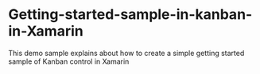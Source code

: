 # Getting-started-sample-in-kanban-in-Xamarin
This demo sample explains about how to create a simple getting started sample of Kanban control in Xamarin
